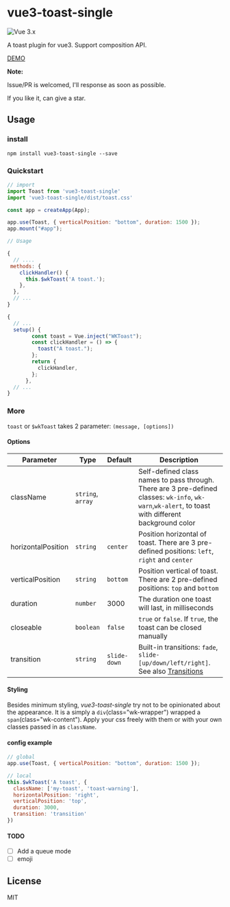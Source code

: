 # vue3-toast-single

![Vue 3.x](https://img.shields.io/badge/vue-3.x-green.svg "Vue 3 Compatible")

A toast plugin for vue3. Support composition API.

[DEMO](https://blog.webkong.cn/vue3-toast/example/index.html)

**Note:**

Issue/PR is welcomed, I'll response as soon as possible.

If you like it, can give a star.

## Usage

### install
`npm install vue3-toast-single --save`

### Quickstart
```javascript
// import 
import Toast from 'vue3-toast-single'
import 'vue3-toast-single/dist/toast.css'

const app = createApp(App);

app.use(Toast, { verticalPosition: "bottom", duration: 1500 });
app.mount("#app");

// Usage

{
  // ....
 methods: {
    clickHandler() {
      this.$wkToast('A toast.');
    },
  },
  // ...
}

{
  // ...
  setup() {
        const toast = Vue.inject("WKToast");
        const clickHandler = () => {
          toast("A toast.");
        };
        return {
          clickHandler,
        };
      },
  // ...
}
```

### More

`toast` or `$wkToast` takes 2 parameter: `(message, [options])`

#### Options

Parameter | Type |Default| Description
--------- | ---- | ------|-----------
className | `string`, `array` | | Self-defined class names to pass through. There are 3 pre-defined classes: `wk-info`, `wk-warn`,`wk-alert`, to toast with different background color
horizontalPosition | `string` | `center` | Position horizontal of toast. There are 3 pre-defined positions: `left`, `right` and `center`
verticalPosition | `string` | `bottom` | Position vertical of toast. There are 2 pre-defined positions: `top` and `bottom`
duration | `number` | 3000 | The duration one toast will last, in milliseconds
closeable | `boolean` | `false` | `true` or `false`. If `true`, the toast can be closed manually
transition | `string` | `slide-down` | Built-in transitions: `fade`, `slide-[up/down/left/right]`. See also [Transitions](http://v1.vuejs.org/guide/transitions.html)

#### Styling

Besides minimum styling, *vue3-toast-single* try not to be opinionated about the appearance. It is a simply a `div`(class="wk-wrapper") wrapped a `span`(class="wk-content"). Apply your css freely with them or with your own classes passed in as `className`.  

#### config example
```javascript
// global
app.use(Toast, { verticalPosition: "bottom", duration: 1500 });

// local
this.$wkToast('A toast', {
  className: ['my-toast', 'toast-warning'],
  horizontalPosition: 'right',
  verticalPosition: 'top',
  duration: 3000,
  transition: 'transition'
})
```

#### TODO
- [ ] Add a queue mode
- [ ] emoji

## License
MIT
